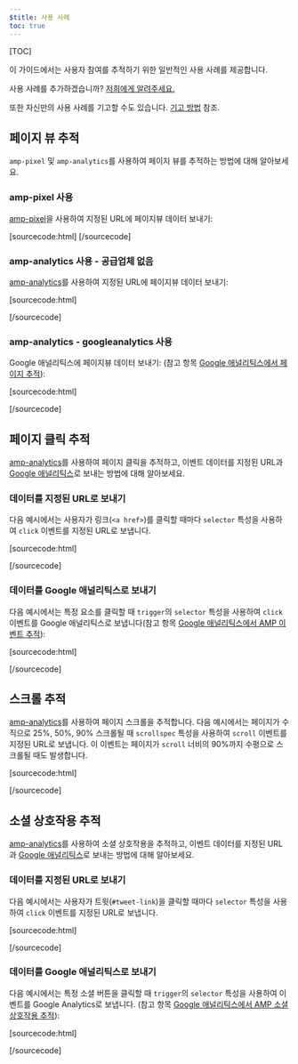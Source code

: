 ```yaml
---
$title: 사용 사례
toc: true
---
```

[TOC]


이 가이드에서는 사용자 참여를 추적하기 위한 일반적인 사용 사례를 제공합니다.

사용 사례를 추가하겠습니까?
[저희에게 알려주세요.](https://github.com/ampproject/docs/issues/new)

또한 자신만의 사용 사례를 기고할 수도 있습니다.
[기고 방법](https://www.ampproject.org/docs/support/contribute.html) 참조.

## 페이지 뷰 추적

`amp-pixel` 및 `amp-analytics`를 사용하여 페이지 뷰를 추적하는 방법에 대해 알아보세요.

### amp-pixel 사용

[amp-pixel](/docs/reference/amp-pixel.html)을
사용하여 지정된 URL에 페이지뷰 데이터 보내기:

[sourcecode:html]
<amp-pixel src="https://foo.com/pixel?"></amp-pixel>
[/sourcecode]

### amp-analytics 사용 - 공급업체 없음

[amp-analytics](/docs/reference/extended/amp-analytics.html)를
사용하여 지정된 URL에 페이지뷰 데이터 보내기:

[sourcecode:html]
<amp-analytics>
<script type="application/json">
{
  "requests": {
    "pageview": "https://example.com/analytics?url=${canonicalUrl}&title=${title}&acct=${account}"
  },
  "vars": {
    "account": "ABC123"
  },
  "triggers": {
    "trackPageview": {
      "on": "visible",
      "request": "pageview"
    }
  }
}
</script>
</amp-analytics>
[/sourcecode]

### amp-analytics - googleanalytics 사용

Google 애널리틱스에 페이지뷰 데이터 보내기:
(참고 항목 [Google 애널리틱스에서 페이지 추적](https://developers.google.com/analytics/devguides/collection/amp-analytics/#page_tracking)):

[sourcecode:html]
<amp-analytics type="googleanalytics" id="analytics1">
<script type="application/json">
{
  "vars": {
    "account": "UA-XXXXX-Y"  // Replace with your property ID.
  },
  "triggers": {
    "trackPageview": {  // Trigger names can be any string. trackPageview is not a required name.
      "on": "visible",
      "request": "pageview"
    }
  }
}
</script>
</amp-analytics>
[/sourcecode]

## 페이지 클릭 추적

[amp-analytics](/docs/reference/extended/amp-analytics.html)를 사용하여 페이지 클릭을 추적하고,
이벤트 데이터를 지정된 URL과
[Google 애널리틱스](https://developers.google.com/analytics/devguides/collection/amp-analytics/)로 보내는
방법에 대해 알아보세요.

### 데이터를 지정된 URL로 보내기

다음 예시에서는 사용자가 링크(`<a href>`)를 클릭할
때마다 `selector` 특성을 사용하여 `click` 이벤트를 지정된 URL로 보냅니다.

[sourcecode:html]
<amp-analytics>
<script type="application/json">
{
  "requests": {
    "event": "https://example.com/analytics?eid=${eventId}&elab=${eventLabel}&acct=${account}"
  },
  "vars": {
    "account": "ABC123"
  },
  "triggers": {
    "trackAnchorClicks": {
      "on": "click",
      "selector": "a",
      "request": "event",
      "vars": {
        "eventId": "42",
        "eventLabel": "clicked on a link"
      }
    }
  }
}
</script>
</amp-analytics>
[/sourcecode]

### 데이터를 Google 애널리틱스로 보내기

다음 예시에서는 특정 요소를 클릭할 때 `trigger`의
`selector` 특성을 사용하여 `click` 이벤트를 Google 애널리틱스로
보냅니다(참고 항목
[Google 애널리틱스에서 AMP 이벤트 추적](https://developers.google.com/analytics/devguides/collection/amp-analytics/#event_tracking)):

[sourcecode:html]
<amp-analytics type="googleanalytics" id="analytics3">
<script type="application/json">
{
  "vars": {
    "account": "UA-XXXXX-Y"  // Replace with your property ID.
  },
  "triggers": {
    "trackClickOnHeader" : {
      "on": "click",
      "selector": "#header",
      "request": "event",
      "vars": {
        "eventCategory": "ui-components",
        "eventAction": "header-click"
      }
    }
  }
}
</script>
</amp-analytics>
[/sourcecode]

## 스크롤 추적

[amp-analytics](/docs/reference/extended/amp-analytics.html)를 사용하여 페이지 스크롤을 추적합니다.
다음 예시에서는 페이지가 수직으로 25%, 50%, 90% 스크롤될
때 `scrollspec` 특성을 사용하여 `scroll` 이벤트를 지정된 URL로 보냅니다.
이 이벤트는 페이지가 `scroll` 너비의 90%까지 수평으로 스크롤될
때도 발생합니다.

[sourcecode:html]
<amp-analytics>
<script type="application/json">
{
  "requests": {
    "event": "https://example.com/analytics?eid=${eventId}&elab=${eventLabel}&acct=${account}"
  },
  "vars": {
    "account": "ABC123"
  },
  "triggers": {
    "scrollPings": {
      "on": "scroll",
      "scrollSpec": {
        "verticalBoundaries": [25, 50, 90],
        "horizontalBoundaries": [90]
      }
    }
  }
}
</script>
</amp-analytics>
[/sourcecode]

## 소셜 상호작용 추적

[amp-analytics](/docs/reference/extended/amp-analytics.html)를 사용하여 소셜 상호작용을 추적하고,
이벤트 데이터를 지정된 URL과
[Google 애널리틱스](https://developers.google.com/analytics/devguides/collection/amp-analytics/)로 보내는
방법에 대해 알아보세요.

### 데이터를 지정된 URL로 보내기

다음 예시에서는 사용자가 트윗(`#tweet-link`)을 클릭할
때마다 `selector` 특성을 사용하여 `click` 이벤트를 지정된 URL로 보냅니다.

[sourcecode:html]
<amp-analytics>
<script type="application/json">
{
  "requests": {
    "event": "https://example.com/analytics?eid=${eventId}&elab=${eventLabel}&acct=${account}"
  },
  "vars": {
    "account": "ABC123"
  },
  "triggers": {
    "trackClickOnTwitterLink": {
      "on": "click",
      "selector": "#tweet-link",
      "request": "event",
      "vars": {
        "eventId": "43",
        "eventLabel": "clicked on a tweet link"
      }
    }
  }
}
</script>
</amp-analytics>
[/sourcecode]

### 데이터를 Google 애널리틱스로 보내기

다음 예시에서는 특정 소셜 버튼을 클릭할 때 `trigger`의
`selector` 특성을 사용하여 이벤트를 Google Analytics로 보냅니다.
(참고 항목
[Google 애널리틱스에서 AMP 소셜 상호작용 추적](https://developers.google.com/analytics/devguides/collection/amp-analytics/#social_interactions)):

[sourcecode:html]
<amp-analytics type="googleanalytics" id="analytics4">
<script type="application/json">
{
  "vars": {
    "account": "UA-XXXXX-Y" // Replace with your property ID.
  },
  "triggers": {
    "trackClickOnTwitterLink" : {
      "on": "click",
      "selector": "#tweet-link",
      "request": "social",
      "vars": {
          "socialNetwork": "twitter",
          "socialAction": "tweet",
          "socialTarget": "https://www.examplepetstore.com"
      }
    }
  }
}
</script>
</amp-analytics>
[/sourcecode]
